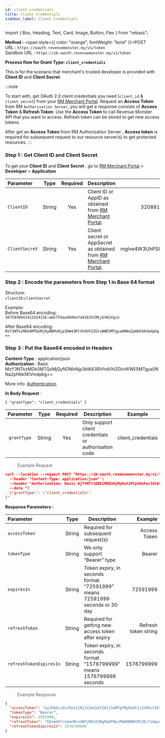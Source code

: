 ```yaml
---
id: client-credentials
title: Client Credentials
sidebar_label: Client Credentials
---
```


import { Box, Heading, Text, Card, Image, Button, Flex } from "rebass";

**Method :** <span style={{ color: "orange", fontWeight: "bold" }}>POST</span><br/>
URL : `https://oauth.revenuemonster.my/v1/token`<br/>
Sandbox URL : `https://sb-oauth.revenuemonster.my/v1/token`<br/>

**Process flow for Grant Type: `client_credentials`**

This is for the scenario that merchant's trusted developer is provided with **Client ID** and **Client Secret**.

:::note

To start with, get OAuth 2.0 client credentials you need (`client_id` & `client_secret`) from your [RM Merchant Portal](https://merchant.revenuemonster.my/).
Request an **Access Token** from RM `Authorisation Server`, you will get a response consists of **Access Token** & **Refresh Token**. Use the **Access Token** to call Revenue Monster API that you want to access. Refresh token can be stored to get new access tokens.

After get an **Access Token** from RM Authorization Server , **Access token** is required for subsequent request to our resource server(s) to get protected resources.
:::

### Step 1 : Get Client ID and Client Secret

To get your **Client ID** and **Client Secret** , go to [RM Merchant Portal](https://merchant.revenuemonster.my/) > **Developer** > **Application**

| Parameter      |  Type  | Required | Description                                                                                            |             Example              |
| :------------- | :----: | :------: | :----------------------------------------------------------------------------------------------------- | :------------------------------: |
| `ClientID`     | String |   Yes    | Client ID or AppID as obtained from [RM Merchant Portal](https://merchant.revenuemonster.my/).         |       3208919753194101125        |
| `ClientSecret` | String |   Yes    | Client secret or AppSecret as obtained from [RM Merchant Portal](https://merchant.revenuemonster.my/). | mglve4W3UhPSGOV7gnwoYKyvbRCe83zZ |

### Step 2 : Encode the parameters from Step 1 in Base 64 format

Structure: <br />
`clientID`:`clientSecret`

Example: <br />
Before Base64 encoding: <br />
`3675930941412424316:wmn7FUauXHdkoYa9182kCMkjGnNJVgin`

After Base64 encoding: <br />
`MzY3NTkzMDk0MTQxMjQyNDMxNjp3bW43RlVhdVhIZGtvWWE5MTgya0NNa2pHbk5KVmdpbg==`

### Step 3 : Put the Base64 encoded in Headers

**Content-Type** : application/json <br />
**Authorization** : Basic MzY3NTkzMDk0MTQxMjQyNDMxNjp3bW43RlVhdVhIZGtvWWE5MTgya0NNa2pHbk5KVmdpbg==

More info: [Authentication](https://developer.mozilla.org/en-US/docs/Web/HTTP/Authentication)

**In Body Request** :

`{ "grantType": "client_credentials" }`

|  Parameter  |  Type  | Required | Description                                           |      Example       |
| :---------: | :----: | :------: | ----------------------------------------------------- | :----------------: |
| `grantType` | String |   Yes    | Only support client credentials or authorisation code | client_credentials |

> Example Request

```json
curl --location --request POST "https://sb-oauth.revenuemonster.my/v1/token" \
  --header "Content-Type: application/json" \
  --header "Authorization: Basic NjY5MTY1ODE1MDQ5NjMyNzA1MTptNzFwc3dibVFWQzBpTXNHc000TEZMSUl4czZsWEV6eA==" \
  --data "{
  \"grantType\": \"client_credentials\"
}"
```

**Response Parameters :**

| Parameter               |  Type  | Description                                                                  |              Example |
| :---------------------- | :----: | ---------------------------------------------------------------------------- | -------------------: |
| `accessToken`           | String | Required for subsequent request(s)                                           |         Access Token |
| `tokenType`             | String | We only support “Bearer” type                                                |               Bearer |
| `expiresIn`             | String | Token expiry, in seconds format. “72591999” means 72591999 seconds or 30 day |             72591999 |
| `refreshToken`          | String | Required for getting new access token after expiry                           | Refresh token string |
| `refreshTokenExpiresIn` | String | Token expiry, in seconds format. “1576799999” means 1576799999 seconds       |           1576799999 |

> Example Response

```json
{
  "accessToken": "eyJhbGciOiJSUzI1NiIsImtpZCI6IjIwMTgtMy0xOCIsInR5cCI6IkpXVCJ9.eyJhdWQiOlsiYXBpX2NsaWVudEBFaGNLQzA5QmRYUm9RMnhwWlc1MEVKbkJ6T0RncXUyRUZnIl0sImV4cCI6MTU5MzUwNjI5OSwiaWF0IjoxNTkwOTE0Mjk5LCJpc3MiOiJodHRwczovL29hdXRoLnJldmVudWVtb25zdGVyLm15IiwianRpIjoiRWh3S0VFOUJkWFJvUVdOalpYTnpWRzlyWlc0UWxxNnVsSWFFaElvVyIsIm5iZiI6MTU5MDkxNDI5OSwic3ViIjoiRWhRS0NFMWxjbU5vWVc1MEVKWFZ6ZDN3cmFxVE9SSVFDZ1JWYzJWeUVJeUpxSXp2eU1QVmNRIn0.BLCRknhGjIG9nJKKlcOIdB1WGFLP6HkfV5-wwgrqaLoBXchn7BIa7hcrPCbXOMKzQBq91rqkEk77qRaK53Ny7FVtak1zXnbWK8TpMUpmRIhrJ9LVv-1LKhbiM8rZfzV8LVghf42noukeYboaDQlFHpn7nFihD2A_yItkA2MoFSwRP97OVoe19yKiWJoz4W_DSm2P2f3ISg-Sg5ZEIT1hemlS0NbMxadDrDM_6w1b7TuBoGRci5R_0kZYf5qquD5LGFf3JqFqQrtOTqUtEEkD46ytRw_docfExwZg_ohI9ovEejfhmNODKvnxdQI7NIzkuxPYd_FztOl3MwVFuJYnZw",
  "tokenType": "Bearer",
  "expiresIn": 2591999,
  "refreshToken": "hDzmdhTrnGmnMcvUKPjMGSXZNgPpHFNejPWdKBNNtMtZEcTzAqwyTeEfGvOQXcApKdAsUxxmjqytzFPmJIJxsOcuyyISsQPoeZfvgCKpURPWQlfeVrfvLNBPMHjpJQII",
  "refreshTokenExpiresIn": 1576799999
}
```

